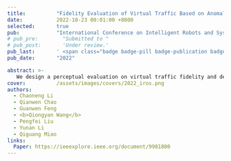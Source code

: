 ```yaml
---
title:          "Fidelity Evaluation of Virtual Traffic Based on Anomalous Trajectory Detection"
date:           2022-10-23 00:01:00 +0800
selected:       true
pub:            "International Conference on Intelligent Robots and Systems (IROS)"
# pub_pre:        "Submitted to "
# pub_post:       'Under review.'
pub_last:       ' <span class="badge badge-pill badge-publication badge-success">Conference</span>'
pub_date:       "2022"

abstract: >-
   We design a perceptual evaluation on virtual traffic fidelity and derive a mapping from the reconstruction error to the evaluation score.
cover:          /assets/images/covers/2022_iros.png
authors:
  - Chaoneng Li
  - Qianwen Chao
  - Guanwen Feng
  - <b>Qiongyan Wang</b>
  - Pengfei Liu
  - Yunan Li
  - Qiguang Miao
links:
  Paper: https://ieeexplore.ieee.org/document/9981800  
---
```

